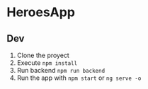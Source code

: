 # HeroesApp

## Dev

1. Clone the proyect
2. Execute ```npm install```
3. Run backend ```npm run backend``` 
4. Run the app with ```npm start``` or ```ng serve -o```
